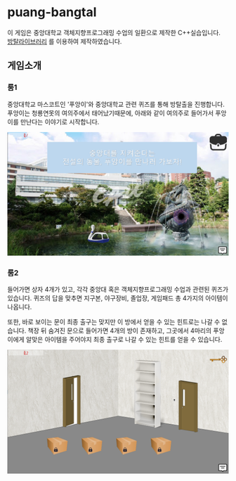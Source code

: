 # puang-bangtal
이 게임은 중앙대학교 객체지향프로그래밍 수업의 일환으로 제작한 C++실습입니다.  
[방탈라이브러리](https://cafe.naver.com/bangtal) 를 이용하여 제작하였습니다.


## 게임소개
### 룸1
중앙대학교 마스코트인 '푸앙이'와 중앙대학교 관련 퀴즈를 통해 방탈출을 진행합니다.   
푸앙이는 청룡연못의 여의주에서 태어났기때문에, 아래와 같이 여의주로 들어가서 푸앙이를 만난다는 이야기로 시작합니다.  

![화면-1](description/화면-1.png)

### 룸2
들어가면 상자 4개가 있고, 각각 중앙대 혹은 객체지향프로그래밍 수업과 관련된 퀴즈가 있습니다.
퀴즈의 답을 맞추면 지구본, 야구장비, 졸업장, 게임패드 총 4가지의 아이템이 나옵니다.  

또한, 바로 보이는 문이 최종 출구는 맞지만 이 방에서 얻을 수 있는 힌트로는 나갈 수 없습니다.
책장 뒤 숨겨진 문으로 들어가면 4개의 방이 존재하고, 그곳에서 4마리의 푸앙이에게 알맞은 아이템을 주어야지
최종 출구로 나갈 수 있는 힌트를 얻을 수 있습니다.

![화면-2](description/화면-2.png)
